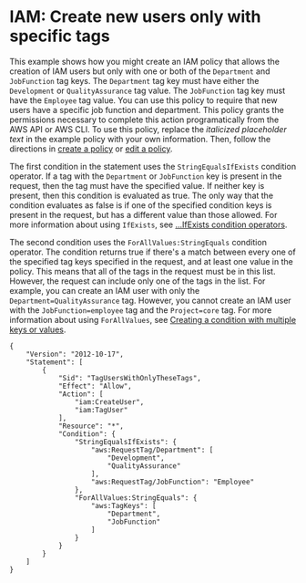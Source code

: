 # IAM: Create new users only with specific tags<a name="reference_policies_examples_iam-new-user-tag"></a>

This example shows how you might create an IAM policy that allows the creation of IAM users but only with one or both of the `Department` and `JobFunction` tag keys\. The `Department` tag key must have either the `Development` or `QualityAssurance` tag value\. The `JobFunction` tag key must have the `Employee` tag value\. You can use this policy to require that new users have a specific job function and department\. This policy grants the permissions necessary to complete this action programatically from the AWS API or AWS CLI\. To use this policy, replace the *italicized placeholder text* in the example policy with your own information\. Then, follow the directions in [create a policy](access_policies_create.md) or [edit a policy](access_policies_manage-edit.md)\. 

The first condition in the statement uses the `StringEqualsIfExists` condition operator\. If a tag with the `Department` or `JobFunction` key is present in the request, then the tag must have the specified value\. If neither key is present, then this condition is evaluated as true\. The only way that the condition evaluates as false is if one of the specified condition keys is present in the request, but has a different value than those allowed\. For more information about using `IfExists`, see [\.\.\.IfExists condition operators](reference_policies_elements_condition_operators.md#Conditions_IfExists)\.

The second condition uses the `ForAllValues:StringEquals` condition operator\. The condition returns true if there's a match between every one of the specified tag keys specified in the request, and at least one value in the policy\. This means that all of the tags in the request must be in this list\. However, the request can include only one of the tags in the list\. For example, you can create an IAM user with only the `Department=QualityAssurance` tag\. However, you cannot create an IAM user with the `JobFunction=employee` tag and the `Project=core` tag\. For more information about using `ForAllValues`, see [Creating a condition with multiple keys or values](reference_policies_multi-value-conditions.md)\.

```
{
    "Version": "2012-10-17",
    "Statement": [
        {
            "Sid": "TagUsersWithOnlyTheseTags",
            "Effect": "Allow",
            "Action": [
                "iam:CreateUser",
                "iam:TagUser"
            ],
            "Resource": "*",
            "Condition": {
                "StringEqualsIfExists": {
                    "aws:RequestTag/Department": [
                        "Development",
                        "QualityAssurance"
                    ],
                    "aws:RequestTag/JobFunction": "Employee"
                },
                "ForAllValues:StringEquals": {
                    "aws:TagKeys": [
                        "Department",
                        "JobFunction"
                    ]
                }
            }
        }
    ]
}
```